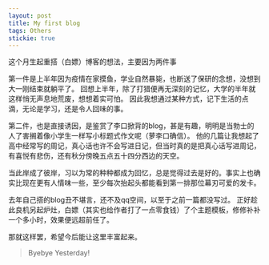```yaml
---
layout: post
title: My first blog
tags: Others
stickie: true
---
```


这个月生起重搭（白嫖）博客的想法，主要因为两件事

第一件是上半年因为疫情在家摸鱼，学业自然暴毙，也断送了保研的念想，没想到大一刚结束就躺平了。
回想上半年，除了打猎便再无深刻的记忆，大学的半年就这样悄无声息地荒废，想想着实可怕。
因此我想通过某种方式，记下生活的点滴，无论是学习，还是令人回味的事。

第二件，也是直接诱因，是鉴赏了李口掀背的blog，甚是有趣，明明是当勃士的人了害搁着像小学生一样写小标题式作文呢（萝李口确信）。
他的几篇让我想起了高中经常写的周记，真心话也许不会写进日记，但当时真的是把真心话写进周记，有喜悦有悲伤，还有秋分傍晚五点五十四分西边的天空。

当此岸成了彼岸，习以为常的种种都成为回忆，总是觉得过去是好的。事实上也确实比现在更有人情味一些，至少每次抬起头都能看到第一排那位幕刃可爱的发卡。

去年自己搭的blog丑不堪言，还不及qq空间，以至于之前一篇都没写过。
正好趁此良机另起炉灶，白嫖（其实也给作者打了一点零食钱）了个主题模板，修修补补一个多小时，效果便远超前任了。

那就这样罢，希望今后能让这里丰富起来。

> Byebye Yesterday!
